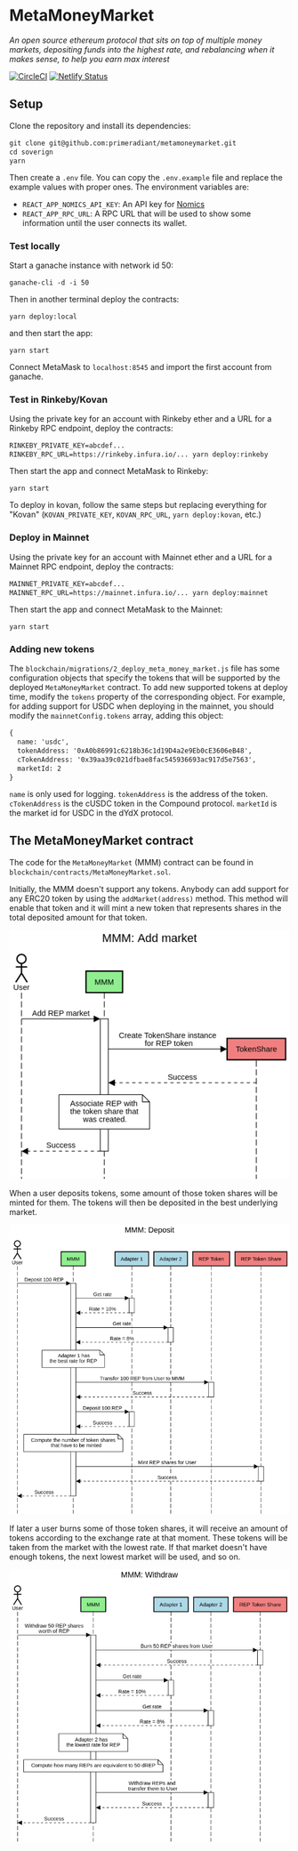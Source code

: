 # MetaMoneyMarket

_An open source ethereum protocol that sits on top of multiple money markets, depositing funds into the highest rate, and rebalancing when it makes sense, to help you earn max interest_

[![CircleCI](https://circleci.com/gh/primeradiant/MetaMoneyMarket/tree/master.svg?style=svg)](https://circleci.com/gh/primeradiant/MetaMoneyMarket/tree/master) [![Netlify Status](https://api.netlify.com/api/v1/badges/36540c07-b05d-475b-a945-2924650c0318/deploy-status)](https://app.netlify.com/sites/cocky-clarke-f760cb/deploys)

## Setup

Clone the repository and install its dependencies:

```
git clone git@github.com:primeradiant/metamoneymarket.git
cd soverign
yarn
```

Then create a `.env` file. You can copy the `.env.example` file and replace the
example values with proper ones. The environment variables are:

- `REACT_APP_NOMICS_API_KEY`: An API key for [Nomics](https://nomics.com)
- `REACT_APP_RPC_URL`: A RPC URL that will be used to show some information
  until the user connects its wallet.

### Test locally

Start a ganache instance with network id 50:

```
ganache-cli -d -i 50
```

Then in another terminal deploy the contracts:

```
yarn deploy:local
```

and then start the app:

```
yarn start
```

Connect MetaMask to `localhost:8545` and import the first account from ganache.

### Test in Rinkeby/Kovan

Using the private key for an account with Rinkeby ether and a URL for a Rinkeby
RPC endpoint, deploy the contracts:

```
RINKEBY_PRIVATE_KEY=abcdef... RINKEBY_RPC_URL=https://rinkeby.infura.io/... yarn deploy:rinkeby
```

Then start the app and connect MetaMask to Rinkeby:

```
yarn start
```

To deploy in kovan, follow the same steps but replacing everything for "Kovan"
(`KOVAN_PRIVATE_KEY`, `KOVAN_RPC_URL`, `yarn deploy:kovan`, etc.)

### Deploy in Mainnet

Using the private key for an account with Mainnet ether and a URL for a Mainnet
RPC endpoint, deploy the contracts:

```
MAINNET_PRIVATE_KEY=abcdef... MAINNET_RPC_URL=https://mainnet.infura.io/... yarn deploy:mainnet
```

Then start the app and connect MetaMask to the Mainnet:

```
yarn start
```

### Adding new tokens

The `blockchain/migrations/2_deploy_meta_money_market.js` file has some
configuration objects that specify the tokens that will be supported by the
deployed `MetaMoneyMarket` contract. To add new supported tokens at deploy time,
modify the `tokens` property of the corresponding object. For example, for
adding support for USDC when deploying in the mainnet, you should modify the
`mainnetConfig.tokens` array, adding this object:

```
{
  name: 'usdc',
  tokenAddress: '0xA0b86991c6218b36c1d19D4a2e9Eb0cE3606eB48',
  cTokenAddress: '0x39aa39c021dfbae8fac545936693ac917d5e7563',
  marketId: 2
}
```

`name` is only used for logging. `tokenAddress` is the address of the
token. `cTokenAddress` is the cUSDC token in the Compound protocol.
`marketId` is the market id for USDC in the dYdX protocol.

## The MetaMoneyMarket contract

The code for the `MetaMoneyMarket` (MMM) contract can be found in
`blockchain/contracts/MetaMoneyMarket.sol`.

Initially, the MMM doesn't support any tokens. Anybody can add support for any
ERC20 token by using the `addMarket(address)` method. This method will enable
that token and it will mint a new token that represents shares in the total
deposited amount for that token.

![Adding a market](images/add-market.png)

When a user deposits tokens, some amount of those token shares will be minted
for them. The tokens will then be deposited in the best underlying market.

![Depositing](images/deposit.png)

If later a user burns some of those token shares, it will receive an amount of
tokens according to the exchange rate at that moment. These tokens will be taken
from the market with the lowest rate. If that market doesn't have enough tokens,
the next lowest market will be used, and so on.

![Withdrawing](images/withdraw.png)
